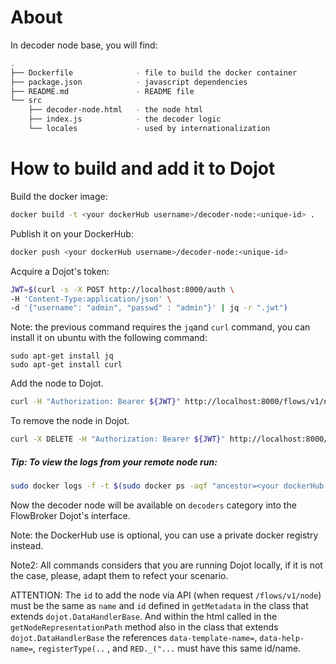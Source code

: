 # About

In decoder node base, you will find:

``` sh
.
├── Dockerfile              - file to build the docker container
├── package.json            - javascript dependencies
├── README.md               - README file
└── src
    ├── decoder-node.html   - the node html
    ├── index.js            - the decoder logic
    └── locales             - used by internationalization
```


# How to build and add it to Dojot

Build the docker image:
```sh
docker build -t <your dockerHub username>/decoder-node:<unique-id> .
```
Publish it on your DockerHub:
```sh
docker push <your dockerHub username>/decoder-node:<unique-id>
```

Acquire a Dojot's token:
```sh
JWT=$(curl -s -X POST http://localhost:8000/auth \
-H 'Content-Type:application/json' \
-d '{"username": "admin", "passwd" : "admin"}' | jq -r ".jwt")
```

Note: the previous command requires the `jq`and `curl` command, you can install it on ubuntu
with the following command:
```
sudo apt-get install jq
sudo apt-get install curl
```

Add the node to Dojot.
```sh
curl -H "Authorization: Bearer ${JWT}" http://localhost:8000/flows/v1/node -H 'content-type: application/json' -d '{"image": "<your dockerHub username>/decoder-node:<unique-id>", "id":"decoder-node"}'
```

To remove the node in Dojot.
```sh
curl -X DELETE -H "Authorization: Bearer ${JWT}" http://localhost:8000/flows/v1/node/decoder-node
```
##### Tip: To view the logs from your remote node run:

```sh
sudo docker logs -f -t $(sudo docker ps -aqf "ancestor=<your dockerHub username>/decoder-node:<unique-id>")
```

Now the decoder node will be available on `decoders` category into the FlowBroker Dojot's interface.

Note: the DockerHub use is optional, you can use a private docker registry instead.

Note2: All commands considers that you are running Dojot locally, if it is not
the case, please, adapt them to refect your scenario.


ATTENTION: The `id` to add the node via API (when request `/flows/v1/node`) must be the same as `name` and `id` defined in `getMetadata` in the class that extends `dojot.DataHandlerBase`. And within the html called in the `getNodeRepresentationPath` method also in the class that extends `dojot.DataHandlerBase` the references `data-template-name=`, `data-help-name=`, `registerType(..` ,  and `RED._("...` must have this same id/name.